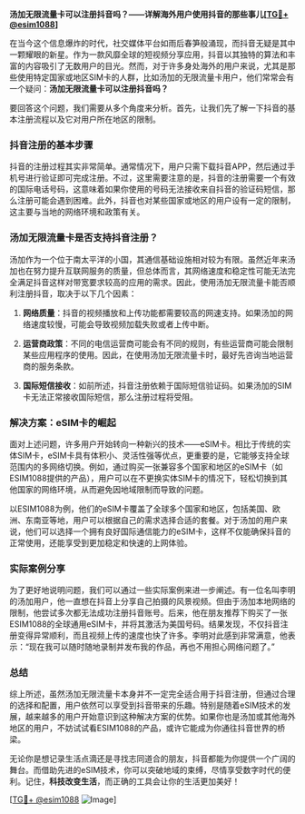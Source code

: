 **汤加无限流量卡可以注册抖音吗？——详解海外用户使用抖音的那些事儿[[TG💪+ @esim1088](https://t.me/s/esim1088)]**

在当今这个信息爆炸的时代，社交媒体平台如雨后春笋般涌现，而抖音无疑是其中一颗耀眼的新星。作为一款风靡全球的短视频分享应用，抖音以其独特的算法和丰富的内容吸引了无数用户的目光。然而，对于许多身处海外的用户来说，尤其是那些使用特定国家或地区SIM卡的人群，比如汤加的无限流量卡用户，他们常常会有一个疑问：**汤加无限流量卡可以注册抖音吗？**  

要回答这个问题，我们需要从多个角度来分析。首先，让我们先了解一下抖音的基本注册流程以及它对用户所在地区的限制。

### 抖音注册的基本步骤

抖音的注册过程其实非常简单。通常情况下，用户只需下载抖音APP，然后通过手机号进行验证即可完成注册。不过，这里需要注意的是，抖音的注册需要一个有效的国际电话号码，这意味着如果你使用的号码无法接收来自抖音的验证码短信，那么注册可能会遇到困难。此外，抖音也对某些国家或地区的用户设有一定的限制，这主要与当地的网络环境和政策有关。

### 汤加无限流量卡是否支持抖音注册？

汤加作为一个位于南太平洋的小国，其通信基础设施相对较为有限。虽然近年来汤加也在努力提升互联网服务的质量，但总体而言，其网络速度和稳定性可能无法完全满足抖音这样对带宽要求较高的应用的需求。因此，使用汤加无限流量卡能否顺利注册抖音，取决于以下几个因素：

1. **网络质量**：抖音的视频播放和上传功能都需要较高的网速支持。如果汤加的网络速度较慢，可能会导致视频加载失败或者上传中断。
   
2. **运营商政策**：不同的电信运营商可能会有不同的规则，有些运营商可能会限制某些应用程序的使用。因此，在使用汤加无限流量卡时，最好先咨询当地运营商的服务条款。

3. **国际短信接收**：如前所述，抖音注册依赖于国际短信验证码。如果汤加的SIM卡无法正常接收国际短信，那么注册过程将受阻。

### 解决方案：eSIM卡的崛起

面对上述问题，许多用户开始转向一种新兴的技术——eSIM卡。相比于传统的实体SIM卡，eSIM卡具有体积小、灵活性强等优点，更重要的是，它能够支持全球范围内的多网络切换。例如，通过购买一张兼容多个国家和地区的eSIM卡（如ESIM1088提供的产品），用户可以在不更换实体SIM卡的情况下，轻松切换到其他国家的网络环境，从而避免因地域限制而导致的问题。

以ESIM1088为例，他们的eSIM卡覆盖了全球多个国家和地区，包括美国、欧洲、东南亚等地，用户可以根据自己的需求选择合适的套餐。对于汤加的用户来说，他们可以选择一个拥有良好国际通信能力的eSIM卡，这样不仅能确保抖音的正常使用，还能享受到更加稳定和快速的上网体验。

### 实际案例分享

为了更好地说明问题，我们可以通过一些实际案例来进一步阐述。有一位名叫李明的汤加用户，他一直想在抖音上分享自己拍摄的风景视频。但由于汤加本地网络的限制，他尝试多次都无法成功注册抖音账号。后来，他在朋友推荐下购买了一张ESIM1088的全球通用eSIM卡，并将其激活为美国号码。结果发现，不仅抖音注册变得异常顺利，而且视频上传的速度也快了许多。李明对此感到非常满意，他表示：“现在我可以随时随地录制并发布我的作品，再也不用担心网络问题了。”

### 总结

综上所述，虽然汤加无限流量卡本身并不一定完全适合用于抖音注册，但通过合理的选择和配置，用户依然可以享受到抖音带来的乐趣。特别是随着eSIM技术的发展，越来越多的用户开始意识到这种解决方案的优势。如果你也是汤加或其他海外地区的用户，不妨试试看ESIM1088的产品，或许它能成为你通往抖音世界的桥梁。

无论你是想记录生活点滴还是寻找志同道合的朋友，抖音都能为你提供一个广阔的舞台。而借助先进的eSIM技术，你可以突破地域的束缚，尽情享受数字时代的便利。记住，**科技改变生活**，而正确的工具会让你的生活更加美好！

[[TG💪+ @esim1088](https://t.me/s/esim1088) ![Image](https://i.postimg.cc/4NQfJmqS/Snipaste-2025-05-13-00-14-12.png)]